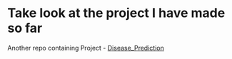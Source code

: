 # Take look at the project I have made so far 
 Another repo containing Project - [Disease_Prediction](https://github.com/kumaran-404/Disease_Prediction)
